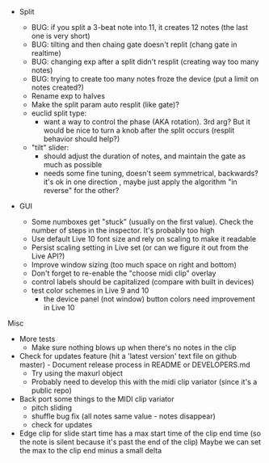 - Split
  - BUG: if you split a 3-beat note into 11, it creates 12 notes (the last one is very short)
  - BUG: tilting and then chaing gate doesn't replit (chang gate in realtime)
  - BUG: changing exp after a split didn't resplit (creating way too many notes)
  - BUG: trying to create too many notes froze the device (put a limit on notes created?)
  - Rename exp to halves
  - Make the split param auto resplit (like gate)?
  - euclid split type:
    - want a way to control the phase (AKA rotation). 3rd arg? But it would be nice to turn a knob after the split occurs (resplit behavior should help?)
  - "tilt" slider:
    - should adjust the duration of notes, and maintain the gate as much as possible
    - needs some fine tuning, doesn't seem symmetrical, backwards? it's ok in one direction , maybe just apply the algorithm "in reverse" for the other?

- GUI
  - Some numboxes get "stuck" (usually on the first value). Check the number of steps in the inspector. It's probably too high
  - Use default Live 10 font size and rely on scaling to make it readable
  - Persist scaling setting in Live set (or can we figure it out from the Live API?)
  - Improve window sizing (too much space on right and bottom)
  - Don't forget to re-enable the "choose midi clip" overlay
  - control labels should be capitalized (compare with built in devices)
  - test color schemes in Live 9 and 10
    - the device panel (not window) button colors need improvement in Live 10

Misc
  - More tests
     - Make sure nothing blows up when there's no notes in the clip
  - Check for updates feature (hit a 'latest version' text file on github master) - Document release process in README or DEVELOPERS.md
    - Try using the maxurl object
    - Probably need to develop this with the midi clip variator (since it's a public repo)
  - Back port some things to the MIDI clip variator
    - pitch sliding
    - shuffle bug fix (all notes same value - notes disappear)
    - check for updates
  - Edge clip for slide start time has a max start time of the clip end time (so the note is silent because it's past the end of the clip)
    Maybe we can set the max to the clip end minus a small delta

